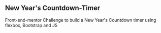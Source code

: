 ## New Year's Countdown-Timer
 Front-end-mentor Challenge to build a New Year's Countdown timer using flexbox, Bootstrap and JS
